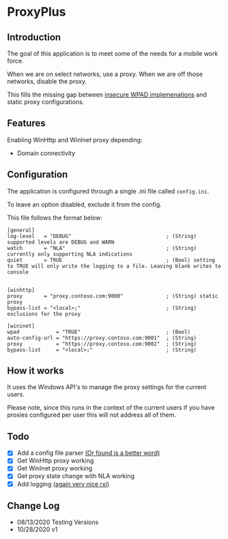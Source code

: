 # ProxyPlus

## Introduction

The goal of this application is to meet some of the needs for a mobile work force.

When we are on select networks, use a proxy. When we are off those networks, disable the proxy.

This fills the missing gap between [insecure WPAD implemenations](https://www.nopsec.com/responder-beyond-wpad/) and static proxy configurations.

## Features

Enabling WinHttp and WinInet proxy depending:

- Domain connectivity

## Configuration

The application is configured through a single .ini file called `config.ini`.

To leave an option disabled, exclude it from the config.

This file follows the format below:

``` 
[general]
log-level   = "DEBUG"                               ; (String) supported levels are DEBUG and WARN
watch       = "NLA"                                 ; (String) currently only supporting NLA indications
quiet       = TRUE                                  ; (Bool) setting to TRUE will only write the logging to a file. Leaving blank writes to console


[winhttp]
proxy       = "proxy.contoso.com:9000"              ; (String) static proxy
bypass-list = "<local>;"                            ; (String) exclusions for the proxy

[wininet]
wpad            = "TRUE"                            ; (Bool)                        
auto-config-url = "https://proxy.contoso.com:9001"  ; (String) 
proxy           = "https://proxy.contoso.com:9002"  ; (String)
bypass-list     = "<local>;"                        ; (String)
```

## How it works

It uses the Windows API's to manage the proxy settings for the current users.

Please note, since this runs in the context of the current users if you have proxies configured per user this will not address all of them.

## Todo

- [X] Add a config file parser [(Or found is a better word)](https://github.com/rxi/ini)
- [X] Get WinHttp proxy working
- [X] Get WinInet proxy working
- [X] Get proxy state change with NLA working
- [X] Add logging [(again very nice rxi)](https://github.com/rxi/log.c)
    
## Change Log

- 08/13/2020 Testing Versions
- 10/28/2020 v1
